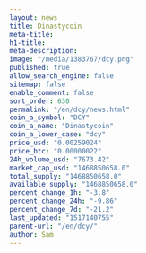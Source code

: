 ```yaml
---
layout: news
title: Dinastycoin
meta-title: 
h1-title: 
meta-description: 
image: "/media/1383767/dcy.png"
published: true
allow_search_engine: false
sitemap: false
enable_comment: false
sort_order: 630
permalink: "/en/dcy/news.html"
coin_a_symbol: "DCY"
coin_a_name: "Dinastycoin"
coin_a_lower_case: "dcy"
price_usd: "0.00259024"
price_btc: "0.00000022"
24h_volume_usd: "7673.42"
market_cap_usd: "1468850658.0"
total_supply: "1468850658.0"
available_supply: "1468850658.0"
percent_change_1h: "-3.8"
percent_change_24h: "-9.86"
percent_change_7d: "-21.2"
last_updated: "1517140755"
parent-url: "/en/dcy/"
author: Sam
---
```


